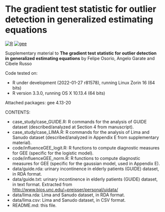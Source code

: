 # The gradient test statistic for outlier detection in generalized estimating equations

[![R](https://img.shields.io/badge/Made%20with-R%20under%20development-success)](https://cran.r-project.org/)
[![gee](https://img.shields.io/badge/gee-4.13--20-orange)](https://cran.r-project.org/package=gee)

Supplementary material to **The gradient test statistic for outlier detection in generalized estimating equations** by Felipe Osorio, Angelo Garate and Cibele Russo

Code tested on:
- R under development (2022-01-27 r81578), running Linux Zorin 16 (64 bits)
- R version 3.3.0, running OS X 10.13.4 (64 bits)

Attached packages: gee 4.13-20

CONTENTS:
- case_study/case_GUIDE.R: R commands for the analysis of GUIDE dataset (described/analyzed at Section 4 from manuscript).
- case_study/case_LIMA.R: R commands for the analysis of Lima and Sanudo dataset (described/analyzed in Appendix E from supplementary material).
- code/influenceGEE_logit.R: R functions to compute diagnostic measures for GEE (specific for the logistic model).
- code/influenceGEE_norm.R: R functions to compute diagnostic measures for GEE (specific for the gaussian model, used in Appendix E).
- data/guide.rda: urinary incontinence in elderly patients (GUIDE) dataset, in RDA format.
- data/guide.txt: urinary incontinence in elderly patients (GUIDE) dataset, in text format. Extracted from http://www.bios.unc.edu/~preisser/personal/uidata/
- data/lima.rda: Lima and Sanudo dataset, in RDA format.
- data/lima.csv: Lima and Sanudo dataset, in CSV format.
- README.md: this file.
